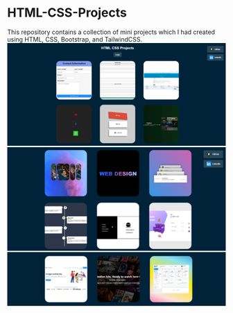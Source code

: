 # HTML-CSS-Projects
This repository contains a collection of mini projects which I had created using HTML, CSS, Bootstrap, and TailwindCSS.
<img src="./assets/photo1.png" alt="Project Image" /><br/>
<img src="./assets/photo2.png" alt="Project Image" /><br/>
<img src="./assets/photo3.png" alt="Project Image" /><br/>
